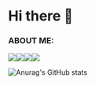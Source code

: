 # Hi there 👋

### ABOUT ME:
<div style="display: flex">
  <img src="https://img.shields.io/badge/PlayingGames-000000?style=for-the-badge&logo=counterstrike&logoColor=FFFFFF"/>
  <img src="https://img.shields.io/badge/ListeningMusic-FF0000?style=for-the-badge&logo=applemusic&logoColor=FFFFFF"/>
  <img src="https://img.shields.io/badge/Develop-FFCB36?style=for-the-badge&logo=devdotto&logoColor=FFFFFF"/>
  <img src="https://img.shields.io/badge/ewhdtls0@naver.com-005FF9?style=for-the-badge&logo=gmail&logoColor=EA4335"/>
</div>

![Anurag's GitHub stats](https://github-readme-stats.vercel.app/api?username=ewhdtls0&show_icons=true&theme=radical)
<!--
**ewhdtls0/ewhdtls0** is a ✨ _special_ ✨ repository because its `README.md` (this file) appears on your GitHub profile.

Here are some ideas to get you started:

- 🔭 I’m currently working on ...
- 🌱 I’m currently learning ...
- 👯 I’m looking to collaborate on ...
- 🤔 I’m looking for help with ...
- 💬 Ask me about ...
- 📫 How to reach me: ...
- 😄 Pronouns: ...
- ⚡ Fun fact: ...
-->
